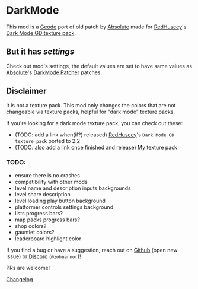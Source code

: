 # DarkMode

This mod is a [Geode] port of old patch by [Absolute] made for [RedHuseey]'s [Dark Mode GD texture pack].

## But it has _settings_

Check out mod's settings, the default values are set to have same values as [Absolute]'s [DarkMode Patcher] patches.

## Disclaimer

It is not a texture pack. This mod only changes the colors that are not changeable via texture packs, helpful for "dark mode" texture packs.

If you're looking for a dark mode texture pack, you can check out these:

-   (TODO: add a link when(if?) released) [RedHuseey]'s `Dark Mode GD texture pack` ported to 2.2
-   (TODO: also add a link once finished and release) My texture pack

### TODO:

-   ensure there is no crashes
-   compatibility with other mods
-   level name and description inputs backgrounds
-   level share description
-   level loading play button background
-   platformer controls settings background
-   lists progress bars?
-   map packs progress bars?
-   shop colors?
-   gauntlet colors?
-   leaderboard highlight color

If you find a bug or have a suggestion, reach out on [Github] (open new issue) or [Discord] (`@zohnannor`)!

PRs are welcome!

[Changelog]

[Geode]: https://geode-sdk.org/
[Absolute]: https://x.com/absolllute
[RedHuseey]: https://www.youtube.com/@Huseey
[Dark Mode GD texture pack]: https://youtu.be/oY2vLGwTp3M
[DarkMode Patcher]: https://discord.com/channels/375379540643545088/375665667061579786/735955770142752909
[Github]: https://github.com/zohnannor/dark-mode-gd/issues/new
[Discord]: https://discord.com/channels/@me/210111827869171712
[Changelog]: changelog.md
